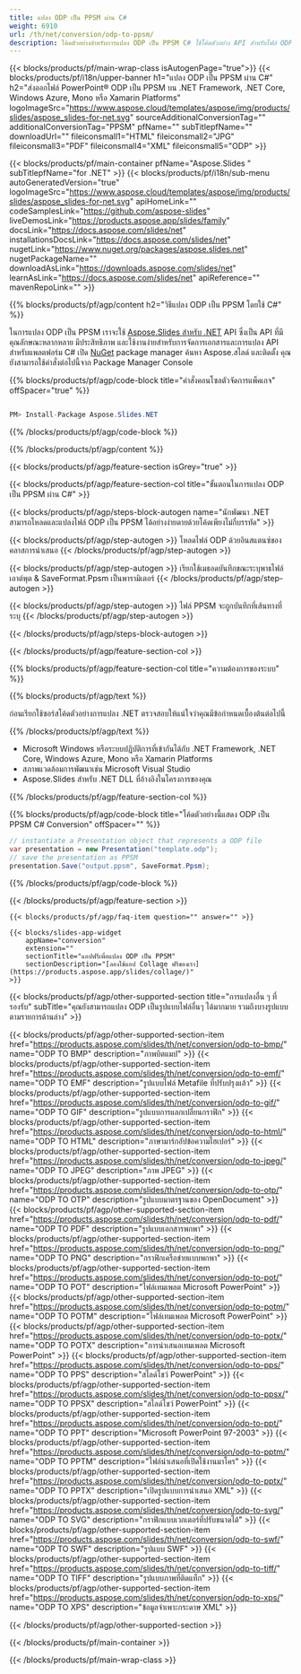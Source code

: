 ```yaml
---
title: แปลง ODP เป็น PPSM ผ่าน C#
weight: 6910
url: /th/net/conversion/odp-to-ppsm/ 
description: โค้ดตัวอย่างสำหรับการแปลง ODP เป็น PPSM C# ใช้โค้ดตัวอย่าง API สำหรับไฟล์ ODP แบบแบตช์เป็นการแปลง PPSM ภายใน VB.NET, Asp.NET หรือแอปพลิเคชันที่ใช้ .NET
---
```


{{< blocks/products/pf/main-wrap-class isAutogenPage="true">}}
{{< blocks/products/pf/i18n/upper-banner h1="แปลง ODP เป็น PPSM ผ่าน C#" h2="ส่งออกไฟล์ PowerPoint® ODP เป็น PPSM บน .NET Framework, .NET Core, Windows Azure, Mono หรือ Xamarin Platforms" logoImageSrc="https://www.aspose.cloud/templates/aspose/img/products/slides/aspose_slides-for-net.svg" sourceAdditionalConversionTag="" additionalConversionTag="PPSM" pfName="" subTitlepfName="" downloadUrl="" fileiconsmall1="HTML" fileiconsmall2="JPG" fileiconsmall3="PDF" fileiconsmall4="XML" fileiconsmall5="ODP" >}}

{{< blocks/products/pf/main-container pfName="Aspose.Slides " subTitlepfName="for .NET" >}}
{{< blocks/products/pf/i18n/sub-menu autoGeneratedVersion="true" logoImageSrc="https://www.aspose.cloud/templates/aspose/img/products/slides/aspose_slides-for-net.svg" apiHomeLink="" codeSamplesLink="https://github.com/aspose-slides" liveDemosLink="https://products.aspose.app/slides/family" docsLink="https://docs.aspose.com/slides/net" installationsDocsLink="https://docs.aspose.com/slides/net" nugetLink="https://www.nuget.org/packages/aspose.slides.net" nugetPackageName="" downloadAsLink="https://downloads.aspose.com/slides/net" learnAsLink="https://docs.aspose.com/slides/net" apiReference="" mavenRepoLink="" >}}

{{% blocks/products/pf/agp/content h2="วิธีแปลง ODP เป็น PPSM โดยใช้ C#" %}}

 ในการแปลง ODP เป็น PPSM เราจะใช้
 [Aspose.Slides สำหรับ .NET](https://products.aspose.com/slides/th/net)
 API ซึ่งเป็น API ที่มีคุณลักษณะหลากหลาย มีประสิทธิภาพ และใช้งานง่ายสำหรับการจัดการเอกสารและการแปลง API สำหรับแพลตฟอร์ม C# เปิด
 [NuGet](https://www.nuget.org/packages/aspose.slides.net)
 package manager ค้นหา
 Aspose.สไลด์
 และติดตั้ง คุณยังสามารถใช้คำสั่งต่อไปนี้จาก Package Manager Console

{{% blocks/products/pf/agp/code-block title="คำสั่งคอนโซลตัวจัดการแพ็คเกจ" offSpacer="true" %}}

```cs

PM> Install-Package Aspose.Slides.NET

```

{{% /blocks/products/pf/agp/code-block %}}

{{% /blocks/products/pf/agp/content %}}

{{< blocks/products/pf/agp/feature-section isGrey="true" >}}


{{< blocks/products/pf/agp/feature-section-col title="ขั้นตอนในการแปลง ODP เป็น PPSM ผ่าน C#" >}}

{{< blocks/products/pf/agp/steps-block-autogen name="นักพัฒนา .NET สามารถโหลดและแปลงไฟล์ ODP เป็น PPSM ได้อย่างง่ายดายด้วยโค้ดเพียงไม่กี่บรรทัด" >}}

{{< blocks/products/pf/agp/step-autogen >}}
โหลดไฟล์ ODP ด้วยอินสแตนซ์ของคลาสการนำเสนอ
{{< /blocks/products/pf/agp/step-autogen >}}

{{< blocks/products/pf/agp/step-autogen >}}
เรียกใช้เมธอดบันทึกขณะระบุพาธไฟล์เอาต์พุต & SaveFormat.Ppsm เป็นพารามิเตอร์
{{< /blocks/products/pf/agp/step-autogen >}}

{{< blocks/products/pf/agp/step-autogen >}}
ไฟล์ PPSM จะถูกบันทึกที่เส้นทางที่ระบุ
{{< /blocks/products/pf/agp/step-autogen >}}

{{< /blocks/products/pf/agp/steps-block-autogen >}}

{{< /blocks/products/pf/agp/feature-section-col >}}

{{% blocks/products/pf/agp/feature-section-col title="ความต้องการของระบบ" %}}

{{% blocks/products/pf/agp/text %}}

 ก่อนเรียกใช้ซอร์สโค้ดตัวอย่างการแปลง .NET ตรวจสอบให้แน่ใจว่าคุณมีข้อกำหนดเบื้องต้นต่อไปนี้

{{% /blocks/products/pf/agp/text %}}

- Microsoft Windows หรือระบบปฏิบัติการที่เข้ากันได้กับ .NET Framework, .NET Core, Windows Azure, Mono หรือ Xamarin Platforms
- สภาพแวดล้อมการพัฒนาเช่น Microsoft Visual Studio
- Aspose.Slides สำหรับ .NET DLL ที่อ้างอิงในโครงการของคุณ

{{% /blocks/products/pf/agp/feature-section-col %}}

{{% blocks/products/pf/agp/code-block title="โค้ดตัวอย่างนี้แสดง ODP เป็น PPSM C# Conversion" offSpacer="" %}}

```cs
// instantiate a Presentation object that represents a ODP file
var presentation = new Presentation("template.odp");
// save the presentation as PPSM
presentation.Save("output.ppsm", SaveFormat.Ppsm); 

```

{{% /blocks/products/pf/agp/code-block %}}

{{< /blocks/products/pf/agp/feature-section >}}

    {{< blocks/products/pf/agp/faq-item question="" answer="" >}}
 

<!-- aboutfile Starts -->

<!-- aboutfile Ends -->

    {{< blocks/slides-app-widget 
        appName="conversion"
        extension=""
        sectionTitle="แอปฟรีเพื่อแปลง ODP เป็น PPSM" 
        sectionDescription="[ลองใช้แอป Collage ฟรีของเรา](https://products.aspose.app/slides/collage/)" 
    >}}
    
{{< blocks/products/pf/agp/other-supported-section title="การแปลงอื่น ๆ ที่รองรับ" subTitle="คุณยังสามารถแปลง ODP เป็นรูปแบบไฟล์อื่นๆ ได้มากมาย รวมถึงบางรูปแบบตามรายการด้านล่าง" >}}

{{< blocks/products/pf/agp/other-supported-section-item href="https://products.aspose.com/slides/th/net/conversion/odp-to-bmp/" name="ODP TO BMP" description="ภาพบิตแมป" >}}
{{< blocks/products/pf/agp/other-supported-section-item href="https://products.aspose.com/slides/th/net/conversion/odp-to-emf/" name="ODP TO EMF" description="รูปแบบไฟล์ Metafile ที่ปรับปรุงแล้ว" >}}
{{< blocks/products/pf/agp/other-supported-section-item href="https://products.aspose.com/slides/th/net/conversion/odp-to-gif/" name="ODP TO GIF" description="รูปแบบการแลกเปลี่ยนกราฟิก" >}}
{{< blocks/products/pf/agp/other-supported-section-item href="https://products.aspose.com/slides/th/net/conversion/odp-to-html/" name="ODP TO HTML" description="ภาษามาร์กอัปข้อความไฮเปอร์" >}}
{{< blocks/products/pf/agp/other-supported-section-item href="https://products.aspose.com/slides/th/net/conversion/odp-to-jpeg/" name="ODP TO JPEG" description="ภาพ JPEG" >}}
{{< blocks/products/pf/agp/other-supported-section-item href="https://products.aspose.com/slides/th/net/conversion/odp-to-otp/" name="ODP TO OTP" description="รูปแบบมาตรฐานของ OpenDocument" >}}
{{< blocks/products/pf/agp/other-supported-section-item href="https://products.aspose.com/slides/th/net/conversion/odp-to-pdf/" name="ODP TO PDF" description="รูปแบบเอกสารพกพา" >}}
{{< blocks/products/pf/agp/other-supported-section-item href="https://products.aspose.com/slides/th/net/conversion/odp-to-png/" name="ODP TO PNG" description="กราฟิกเครือข่ายแบบพกพา" >}}
{{< blocks/products/pf/agp/other-supported-section-item href="https://products.aspose.com/slides/th/net/conversion/odp-to-pot/" name="ODP TO POT" description="ไฟล์เทมเพลต Microsoft PowerPoint" >}}
{{< blocks/products/pf/agp/other-supported-section-item href="https://products.aspose.com/slides/th/net/conversion/odp-to-potm/" name="ODP TO POTM" description="ไฟล์เทมเพลต Microsoft PowerPoint" >}}
{{< blocks/products/pf/agp/other-supported-section-item href="https://products.aspose.com/slides/th/net/conversion/odp-to-potx/" name="ODP TO POTX" description="การนำเสนอเทมเพลต Microsoft PowerPoint" >}}
{{< blocks/products/pf/agp/other-supported-section-item href="https://products.aspose.com/slides/th/net/conversion/odp-to-pps/" name="ODP TO PPS" description="สไลด์โชว์ PowerPoint" >}}
{{< blocks/products/pf/agp/other-supported-section-item href="https://products.aspose.com/slides/th/net/conversion/odp-to-ppsx/" name="ODP TO PPSX" description="สไลด์โชว์ PowerPoint" >}}
{{< blocks/products/pf/agp/other-supported-section-item href="https://products.aspose.com/slides/th/net/conversion/odp-to-ppt/" name="ODP TO PPT" description="Microsoft PowerPoint 97-2003" >}}
{{< blocks/products/pf/agp/other-supported-section-item href="https://products.aspose.com/slides/th/net/conversion/odp-to-pptm/" name="ODP TO PPTM" description="ไฟล์นำเสนอที่เปิดใช้งานมาโคร" >}}
{{< blocks/products/pf/agp/other-supported-section-item href="https://products.aspose.com/slides/th/net/conversion/odp-to-pptx/" name="ODP TO PPTX" description="เปิดรูปแบบการนำเสนอ XML" >}}
{{< blocks/products/pf/agp/other-supported-section-item href="https://products.aspose.com/slides/th/net/conversion/odp-to-svg/" name="ODP TO SVG" description="กราฟิกแบบเวกเตอร์ที่ปรับขนาดได้" >}}
{{< blocks/products/pf/agp/other-supported-section-item href="https://products.aspose.com/slides/th/net/conversion/odp-to-swf/" name="ODP TO SWF" description="รูปแบบ SWF" >}}
{{< blocks/products/pf/agp/other-supported-section-item href="https://products.aspose.com/slides/th/net/conversion/odp-to-tiff/" name="ODP TO TIFF" description="รูปแบบภาพที่ติดแท็ก" >}}
{{< blocks/products/pf/agp/other-supported-section-item href="https://products.aspose.com/slides/th/net/conversion/odp-to-xps/" name="ODP TO XPS" description="ข้อมูลจำเพาะกระดาษ XML" >}}

{{< /blocks/products/pf/agp/other-supported-section >}}

{{< /blocks/products/pf/main-container >}}
    
{{< /blocks/products/pf/main-wrap-class >}}